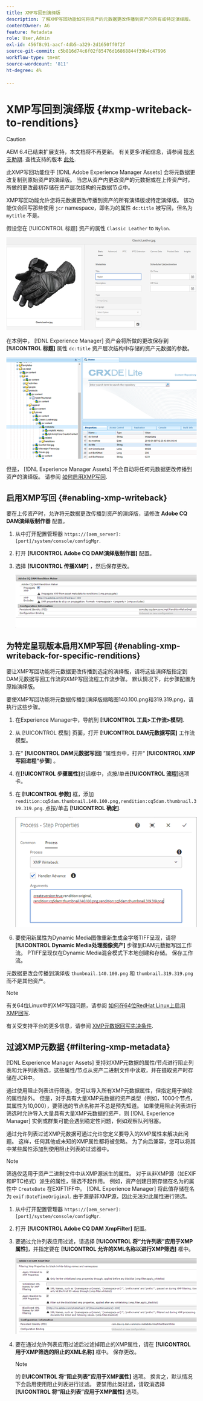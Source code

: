 ```yaml
---
title: XMP写回到演绎版
description: 了解XMP写回功能如何将资产的元数据更改传播到资产的所有或特定演绎版。
contentOwner: AG
feature: Metadata
role: User,Admin
exl-id: 456f8c91-aacf-4db5-a329-2d1650ff0f2f
source-git-commit: c5b816d74c6f02f85476d16868844f39b4c47996
workflow-type: tm+mt
source-wordcount: '811'
ht-degree: 4%

---
```


# XMP写回到演绎版 {#xmp-writeback-to-renditions}

>[!CAUTION]
>
>AEM 6.4已结束扩展支持，本文档将不再更新。 有关更多详细信息，请参阅 [技术支助期](https://helpx.adobe.com/cn/support/programs/eol-matrix.html). 查找支持的版本 [此处](https://experienceleague.adobe.com/docs/).

此XMP写回功能位于 [!DNL Adobe Experience Manager Assets] 会将元数据更改复制到原始资产的演绎版。 当您从资产内更改资产的元数据或在上传资产时，所做的更改最初存储在资产层次结构的元数据节点中。

XMP写回功能允许您将元数据更改传播到资产的所有演绎版或特定演绎版。 该功能仅会回写那些使用 `jcr` namespace，即名为的属性 `dc:title` 被写回，但名为 `mytitle` 不是。

假设您在 [!UICONTROL 标题] 资产的属性 `Classic Leather` to `Nylon`.

![元数据](assets/metadata.png)

在本例中， [!DNL Experience Manager] 资产会将所做的更改保存到 **[!UICONTROL 标题]** 属性 `dc:title` 资产层次结构中存储的资产元数据的参数。

![metadata_stored](assets/metadata_stored.png)

但是， [!DNL Experience Manager Assets] 不会自动将任何元数据更改传播到资产的演绎版。 请参阅 [如何启用XMP写回](#enabling-xmp-writeback).

## 启用XMP写回 {#enabling-xmp-writeback}

要在上传资产时，允许将元数据更改传播到资产的演绎版，请修改 **Adobe CQ DAM演绎版制作器** 配置。

1. 从中打开配置管理器 `https://[aem_server]:[port]/system/console/configMgr`.
1. 打开 **[!UICONTROL Adobe CQ DAM演绎版制作器]** 配置。
1. 选择 **[!UICONTROL 传播XMP]** ，然后保存更改。

   ![chlimage_1-346](assets/chlimage_1-346.png)

## 为特定呈现版本启用XMP写回 {#enabling-xmp-writeback-for-specific-renditions}

要让XMP写回功能将元数据更改传播到选定的演绎版，请将这些演绎版指定到DAM元数据写回工作流的XMP写回流程工作流步骤。 默认情况下，此步骤配置为原始演绎版。

要使XMP写回功能将元数据传播到演绎版缩略图140.100.png和319.319.png，请执行这些步骤。

1. 在Experience Manager中，导航到 **[!UICONTROL 工具>工作流>模型]**.
1. 从 [!UICONTROL 模型] 页面，打开 **[!UICONTROL DAM元数据写回]** 工作流模型。
1. 在“ **[!UICONTROL DAM元数据写回]** ”属性页中，打开“ **[!UICONTROL XMP写回进程”步骤]** 。
1. 在&#x200B;**[!UICONTROL 步骤属性]**&#x200B;对话框中，点按/单击&#x200B;**[!UICONTROL 流程]**&#x200B;选项卡。
1. 在 **[!UICONTROL 参数]** 框，添加 `rendition:cq5dam.thumbnail.140.100.png,rendition:cq5dam.thumbnail.319.319.png`. 点按/单击 **[!UICONTROL 确定]**.

   ![step_properties](assets/step_properties.png)

1. 要使用新属性为Dynamic Media图像重新生成金字塔TIFF呈现，请将 **[!UICONTROL Dynamic Media处理图像资产]** 步骤到DAM元数据写回工作流。
PTIFF呈现仅在Dynamic Media混合模式下本地创建和存储。 保存工作流。

元数据更改会传播到演绎版 `thumbnail.140.100.png` 和 `thumbnail.319.319.png` 而不是其他资产。

>[!NOTE]
>
>有关64位Linux中的XMP写回问题，请参阅 [如何在64位RedHat Linux上启用XMP回写](https://helpx.adobe.com/experience-manager/kb/enable-xmp-write-back-64-bit-redhat.html).
>
>有关受支持平台的更多信息，请参阅 [XMP元数据回写先决条件](/help/sites-deploying/technical-requirements.md#requirements-for-aem-assets-xmp-metadata-write-back).

## 过滤XMP元数据 {#filtering-xmp-metadata}

[!DNL Experience Manager Assets] 支持对XMP元数据的属性/节点进行阻止列表和允许列表筛选，这些属性/节点从资产二进制文件中读取，并在摄取资产时存储在JCR中。

通过使用阻止列表进行筛选，您可以导入所有XMP元数据属性，但指定用于排除的属性除外。 但是，对于具有大量XMP元数据的资产类型（例如，1000个节点，其属性为10,000），要筛选的节点名称并不总是预先知道。 如果使用阻止列表进行筛选时允许导入大量具有大量XMP元数据的资产，则 [!DNL Experience Manager] 实例或群集可能会遇到稳定性问题，例如观察队列阻塞。

通过允许列表过滤XMP元数据可通过允许您定义要导入的XMP属性来解决此问题。 这样，任何其他或未知的XMP属性都将被忽略。 为了向后兼容，您可以将其中某些属性添加到使用阻止列表的过滤器中。

>[!NOTE]
>
>筛选仅适用于资产二进制文件中从XMP源派生的属性。 对于从非XMP源（如EXIF和IPTC格式）派生的属性，筛选不起作用。 例如，资产创建日期存储在名为的属性中 `CreateDate` 在EXIFTIFF中。 [!DNL Experience Manager] 将此值存储在名为 `exif:DateTimeOriginal`. 由于源是非XMP源，因此无法对此属性进行筛选。

1. 从中打开配置管理器 `https://[aem_server]:[port]/system/console/configMgr`.
1. 打开 **[!UICONTROL Adobe CQ DAM XmpFilter]** 配置。
1. 要通过允许列表应用过滤，请选择 **[!UICONTROL 将“允许列表”应用于XMP属性]**，并指定要在 **[!UICONTROL 允许的XML名称以进行XMP筛选]** 框中。

   ![chlimage_1-347](assets/chlimage_1-347.png)

1. 要在通过允许列表应用过滤后过滤掉阻止的XMP属性，请在 **[!UICONTROL 用于XMP筛选的阻止的XML名称]** 框中。 保存更改。

   >[!NOTE]
   >
   >的 **[!UICONTROL 将“阻止列表”应用于XMP属性]** 选项。 换言之，默认情况下会启用使用阻止列表进行过滤。 要禁用此类过滤，请取消选择 **[!UICONTROL 将“阻止列表”应用于XMP属性]** 选项。
